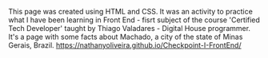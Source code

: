 This page was created using HTML and CSS. It was an activity to practice what I have been learning in Front End - fisrt subject of the course 'Certified Tech Developer' taught by Thiago Valadares - Digital House programmer. It's a page with some facts about Machado, a city of the state of Minas Gerais, Brazil.
https://nathanyoliveira.github.io/Checkpoint-I-FrontEnd/
